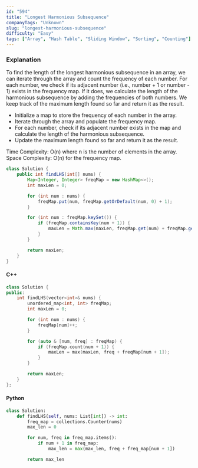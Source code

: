 ```yaml
---
id: "594"
title: "Longest Harmonious Subsequence"
companyTags: "Unknown"
slug: "longest-harmonious-subsequence"
difficulty: "Easy"
tags: ["Array", "Hash Table", "Sliding Window", "Sorting", "Counting"]
---
```


### Explanation
To find the length of the longest harmonious subsequence in an array, we can iterate through the array and count the frequency of each number. For each number, we check if its adjacent number (i.e., number + 1 or number - 1) exists in the frequency map. If it does, we calculate the length of the harmonious subsequence by adding the frequencies of both numbers. We keep track of the maximum length found so far and return it as the result.

- Initialize a map to store the frequency of each number in the array.
- Iterate through the array and populate the frequency map.
- For each number, check if its adjacent number exists in the map and calculate the length of the harmonious subsequence.
- Update the maximum length found so far and return it as the result.

Time Complexity: O(n) where n is the number of elements in the array.
Space Complexity: O(n) for the frequency map.

```java
class Solution {
    public int findLHS(int[] nums) {
        Map<Integer, Integer> freqMap = new HashMap<>();
        int maxLen = 0;

        for (int num : nums) {
            freqMap.put(num, freqMap.getOrDefault(num, 0) + 1);
        }

        for (int num : freqMap.keySet()) {
            if (freqMap.containsKey(num + 1)) {
                maxLen = Math.max(maxLen, freqMap.get(num) + freqMap.get(num + 1));
            }
        }

        return maxLen;
    }
}
```

#### C++
```cpp
class Solution {
public:
    int findLHS(vector<int>& nums) {
        unordered_map<int, int> freqMap;
        int maxLen = 0;

        for (int num : nums) {
            freqMap[num]++;
        }

        for (auto & [num, freq] : freqMap) {
            if (freqMap.count(num + 1)) {
                maxLen = max(maxLen, freq + freqMap[num + 1]);
            }
        }

        return maxLen;
    }
};
```

#### Python
```python
class Solution:
    def findLHS(self, nums: List[int]) -> int:
        freq_map = collections.Counter(nums)
        max_len = 0

        for num, freq in freq_map.items():
            if num + 1 in freq_map:
                max_len = max(max_len, freq + freq_map[num + 1])

        return max_len
```
